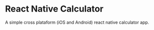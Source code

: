 # React Native Calculator

A simple cross plataform (iOS and Android) react native calculator app.

